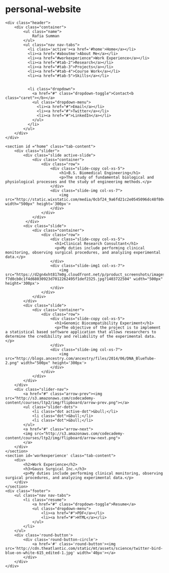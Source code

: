 # personal-website
<!DOCTYPE html>
<html>

  <head>
    <link href='http://fonts.googleapis.com/css?family=Oswald:400,300' rel='stylesheet'>
    <link href="http://s3.amazonaws.com/codecademy-content/courses/ltp2/css/bootstrap.min.css" rel="stylesheet">
    <link href="main.css" rel="stylesheet">
    <script type='text/javascript' src='http://ajax.googleapis.com/ajax/libs/jquery/1.10.1/jquery.min.js'></script>
    <script type='text/javascript' src='app.js'></script>
    <script type="text/javascript" src="http://code.jquery.com/jquery-1.7.2.js"></script>
  </head>

  <body>
  	
  	<div class="header">
  		<div class="container">
  			<ul class="name">
          		Rafia Summan
        	</ul>
  			<ul class="nav nav-tabs">
  			  <li class='active'><a href='#home'>Home</a></li>
  			  <li><a href='#aboutme'>About Me</a></li>
	          <li><a href="#workexperience">Work Experience</a></li>
	          <li><a href="#tab-2">Research</a></li>
	          <li><a href="#tab-3">Projects</a></li>
	          <li><a href="#tab-4">Course Work</a></li>
	          <li><a href="#tab-5">Skills</a></li>


	          <li class="dropdown">
	          	<a href="#" class="dropdown-toggle">Contact<b class="caret"></b></a>
	          	<ul class="dropdown-menu">
	              <li><a href="#">Email</a></li>
	              <li><a href="#">Twitter</a></li>
	              <li><a href="#">LinkedIn</a></li>
	            </ul>
	          </li>
	        </ul>
		</div>
	</div>

	<section id ="home" class="tab-content">
		<div class="slider">
			<div class="slide active-slide">
				<div class="container">
					<div class="row">
						<div class="slide-copy col-xs-5">
							<h1>B.S. Biomedical Engineering</h1>
							<p>The study of fundamental biological and physiological processes and the study of engineering methods.</p>
						</div>
						<div class="slide-img col-xs-7">
	              			<img src="http://static.wixstatic.com/media/0cbf24_9a6fd21c2e0545096dc48f80c3bbc105.jpg_srz_245_350_85_22_0.50_1.20_0.00_jpg_srz" width="500px" height='300px'>
	            		</div>
	            	</div>
	            </div>
	         </div>
	        <div class="slide">
	        	<div class="container">
	          		<div class="row">
	            		<div class="slide-copy col-xs-5">
			              <h1>Clinical Research Consultant</h1>
			              <p>My duties include performing clinical monitoring, observing surgical procedures, and analyzing experimental data.</p>
	                    </div>
	            		<div class="slide-img1 col-xs-7">
	              			<img src="https://d2gn4xht817m0g.cloudfront.net/p/product_screenshots/images/preview505/000/343/191/343191-f7d0cb0c1f4d68030923d7012262495f1def2325.jpg?1403722504" width="500px" height='300px'>
	            		</div>
	          		</div>
	        	</div>      
	      	</div>
	      	<div class="slide">
	        	<div class="container">
	          		<div class="row">
	            		<div class="slide-copy col-xs-5">
			              <h1>Genomic Biocompatibility Experiment</h1>
			              <p>The objective of the project is to implement a statistical based software application that allows researchers to determine the credibility and reliability of the experimental data.</p>
	                    </div>
	            		<div class="slide-img col-xs-7">
	              			<img src="http://blogs.ancestry.com/ancestry/files/2014/06/DNA_BlueTube-2.png" width="500px" height='300px'>
	            		</div>
	          		</div>
	        	</div>      
	      	</div>
	    </div>
	    <div class="slider-nav">
			<a href="#" class="arrow-prev"><img src="http://s3.amazonaws.com/codecademy-content/courses/ltp2/img/flipboard/arrow-prev.png"></a>
		    <ul class="slider-dots">
		    	<li class="dot active-dot">&bull;</li>		        
		    	<li class="dot">&bull;</li>
			    <li class="dot">&bull;</li>
		    </ul>
		    <a href="#" class="arrow-next">		   
		    <img src="http://s3.amazonaws.com/codecademy-content/courses/ltp2/img/flipboard/arrow-next.png">
			</a>
		</div> 
	</section>
    <section id='workexperience' class="tab-content">
		<div>
			<h2>Work Experience</h2>
			<h3>Gauss Surgical Inc.</h3>
			<p>My duties include performing clinical monitoring, observing surgical procedures, and analyzing experimental data.</p>
		</div>
	</section>
	<div class="footer">
		<ul class="nav nav-tabs">
			<li class="resume">
				<a href="#" class="dropdown-toggle">Resume</a>
				<ul class="dropdown-menu">
					<li><a href="#">PDF</a></li>
					<li><a href="#">HTML</a></li>
				</ul>
			</li>
		</ul>
		<div class='round-button'>
			<div class='round-button-circle'>
				<a href='#' class='round-button'><img src='http://cdn.theatlantic.com/static/mt/assets/science/twitter-bird-blue-on-white-615_edited-1.jpg' width='40px'></a>
			</div>
		</div>
	</div>
</body>
</html>

